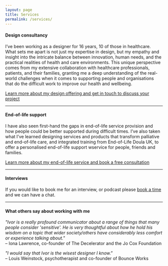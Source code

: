 ```yaml
---
layout: page
title: Services
permalink: /services/
---
```


#### Design consultancy

I’ve been working as a designer for 16 years, 10 of those in healthcare. What sets me apart is not just my expertise in design, but my empathy and insight into the intricate balance between innovation, human needs, and the practical realities of health and care environments. This unique perspective comes from my extensive collaboration with healthcare professionals, patients, and their families, granting me a deep understanding of the real-world challenges when it comes to supporting people and organisations that do the difficult work to improve our health and wellbeing.

[Learn more about my design offering and get in touch to discuss your project](/iw/design)

---

#### End-of-life support

I have also seen first-hand the gaps in end-of-life service provision and how people could be better supported during difficult times. I’ve also taken what I’ve learned designing services and products that transform palliative and end-of-life care, and integrated training from End-of-Life Doula UK, to offer a personalised end-of-life support wservice for people, friends and families.

[Learn more about my end-of-life service and book a free consultation](/iw/eol/)

---

#### Interviews

If you would like to book me for an interview, or podcast please [book a time](https://calendly.com/ivor_williams/initial-end-of-life-consultation-clone-1) and we can have a chat.

---

#### What others say about working with me

*"Ivor is a really profound communicator about a range of things that many people consider 'sensitive'. He is very thoughtful about how he hold his wisdom on a topic that wider society/others have considerably less comfort or experience talking about."*  
– Iona Lawrence, co-founder of The Decelerator and the Jo Cox Foundation

*"I would say that Ivor is the wisest designer I know."*  
– Louis Weinstock, psychotherapist and co-founder of Bounce Works

